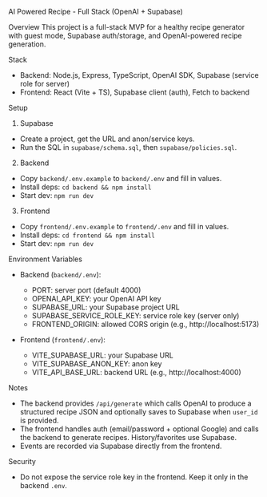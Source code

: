 AI Powered Recipe - Full Stack (OpenAI + Supabase)

Overview
This project is a full-stack MVP for a healthy recipe generator with guest mode, Supabase auth/storage, and OpenAI-powered recipe generation.

Stack

- Backend: Node.js, Express, TypeScript, OpenAI SDK, Supabase (service role for server)
- Frontend: React (Vite + TS), Supabase client (auth), Fetch to backend

Setup

1. Supabase

- Create a project, get the URL and anon/service keys.
- Run the SQL in `supabase/schema.sql`, then `supabase/policies.sql`.

2. Backend

- Copy `backend/.env.example` to `backend/.env` and fill in values.
- Install deps: `cd backend && npm install`
- Start dev: `npm run dev`

3. Frontend

- Copy `frontend/.env.example` to `frontend/.env` and fill in values.
- Install deps: `cd frontend && npm install`
- Start dev: `npm run dev`

Environment Variables

- Backend (`backend/.env`):

  - PORT: server port (default 4000)
  - OPENAI_API_KEY: your OpenAI API key
  - SUPABASE_URL: your Supabase project URL
  - SUPABASE_SERVICE_ROLE_KEY: service role key (server only)
  - FRONTEND_ORIGIN: allowed CORS origin (e.g., http://localhost:5173)

- Frontend (`frontend/.env`):
  - VITE_SUPABASE_URL: your Supabase URL
  - VITE_SUPABASE_ANON_KEY: anon key
  - VITE_API_BASE_URL: backend URL (e.g., http://localhost:4000)

Notes

- The backend provides `/api/generate` which calls OpenAI to produce a structured recipe JSON and optionally saves to Supabase when `user_id` is provided.
- The frontend handles auth (email/password + optional Google) and calls the backend to generate recipes. History/favorites use Supabase.
- Events are recorded via Supabase directly from the frontend.

Security

- Do not expose the service role key in the frontend. Keep it only in the backend `.env`.
